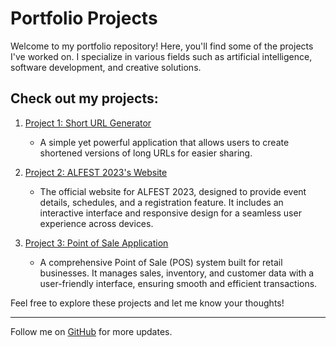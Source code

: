 # Portfolio Projects

Welcome to my portfolio repository! Here, you'll find some of the projects I've worked on. I specialize in various fields such as artificial intelligence, software development, and creative solutions.

## Check out my projects:

1. [Project 1: Short URL Generator](https://github.com/atha3417/short-url-generator)
   - A simple yet powerful application that allows users to create shortened versions of long URLs for easier sharing.

2. [Project 2: ALFEST 2023's Website](https://github.com/atha3417/web-alfest)
   - The official website for ALFEST 2023, designed to provide event details, schedules, and a registration feature. It includes an interactive interface and responsive design for a seamless user experience across devices.

3. [Project 3: Point of Sale Application](https://github.com/atha3417/pos)
   - A comprehensive Point of Sale (POS) system built for retail businesses. It manages sales, inventory, and customer data with a user-friendly interface, ensuring smooth and efficient transactions.

Feel free to explore these projects and let me know your thoughts!

---
Follow me on [GitHub](https://github.com/atha3417) for more updates.
